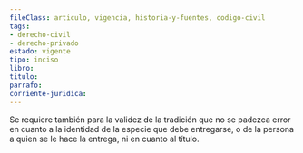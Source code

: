 ```yaml
---
fileClass: articulo, vigencia, historia-y-fuentes, codigo-civil
tags:
- derecho-civil
- derecho-privado
estado: vigente
tipo: inciso
libro:
titulo:
parrafo:
corriente-juridica:
---
```

Se requiere también para la validez de la tradición que no se padezca error en cuanto a la identidad de la especie que debe entregarse, o de la persona a quien se le hace la entrega, ni en cuanto al título.